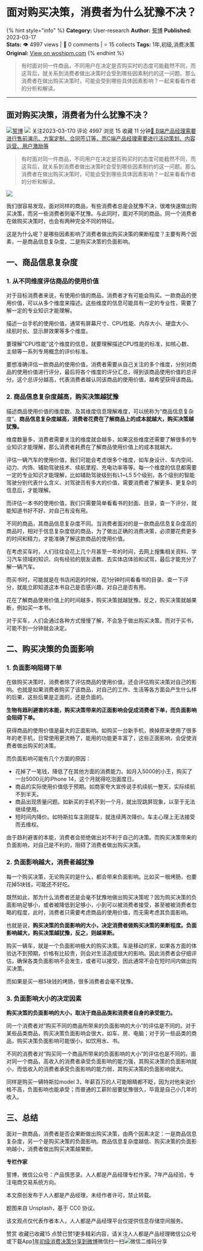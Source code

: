 # 面对购买决策，消费者为什么犹豫不决？
{% hint style="info" %}
**Category:** User-research
**Author:** [誓博](https://www.woshipm.com/u/128594)
**Published:** 2023-03-17  
**Stats:** 👁️ 4997 views | 💬 0 comments | ⭐ 15 collects
**Tags:** 1年,初级,消费决策
**Original:** [View on woshipm.com](https://www.woshipm.com/user-research/5783924.html)
{% endhint %}
> 有时面对同一件商品，不同用户在决定是否购买时的态度可能截然不同，而这背后，就关系到消费者做出决策时会受到哪些因素制约的这一问题。那么消费者在做出购买决策时，可能会受到哪些具体因素影响？一起来看看作者的分析和解读。

---

## 面对购买决策，消费者为什么犹豫不决？

[![](https://image.woshipm.com/wp-files/2020/05/RMxbMlUkFCxecUPEPHcZ.png!/both/72x72)](https://www.woshipm.com/u/128594)[誓博](https://www.woshipm.com/u/128594) ![](https://static.woshipm.com/tag/1121_1@2x.png) 关注2023-03-170 评论 4997 浏览 15 收藏 11 分钟[🔗 B端产品经理需要进行售前演示、方案定制、合同签订等，而C端产品经理需要进行活动策划、内容运营、用户激励等](https://ke.qidianla.com/courses/bcpm)

> 有时面对同一件商品，不同用户在决定是否购买时的态度可能截然不同，而这背后，就关系到消费者做出决策时会受到哪些因素制约的这一问题。那么消费者在做出购买决策时，可能会受到哪些具体因素影响？一起来看看作者的分析和解读。

![](https://image.woshipm.com/wp-files/2023/03/d5MMPKlPtZ2qFGhqXEcz.jpg)

我们很容易发现，面对同样的商品，有些消费者总是会犹豫不决，很难快速做出购买决策，而另一些消费者则毫不犹豫。与此同时，面对不同的商品，同一个消费者在做购买决策时，也会有两种完全不同的特征。

这是为什么呢？是哪些因素影响了消费者做出购买决策的果断程度？主要有两个因素，一是商品信息复杂度，二是购买决策的负面影响。

## 一、商品信息复杂度

### 1\. 从不同维度评估商品的使用价值

对于目标消费者来说，有使用价值的商品，消费者才有可能会购买。一款商品的使用价值，可以从多个维度来描述。这些维度的信息可能具有一定的专业性，需要了解一定的专业知识才能理解。

描述一台手机的使用价值，通常有屏幕尺寸、CPU性能、内存大小、硬盘大小、续航时长、显示屏效果等多个维度。

要理解“CPU性能”这个维度的信息，就要理解描述CPU性能的标准，如核心数、主频等一系列专用概念的评价标准。

要想准确评估一款商品的使用价值，消费者需要从自己关注的多个维度，分别对商品的使用价值进行评分，最后将各个维度的评分汇总，得到该商品使用价值的总评分。这个总评分越高，代表消费者越认同该商品的使用价值，越希望获得该商品。

### 2\. 商品信息复杂度越高，购买决策越犹豫

描述商品使用价值的维度数、及其维度信息理解难度，可以统称为“商品信息复杂度”。**商品信息复杂度越高，消费者花费在了解商品上的成本就越大，购买决策越犹豫。**

维度数量多，消费者需要关注的维度就会越多，如果这些维度还需要了解很多的专业知识才能理解，那么消费者耗费在了解商品使用价值上的成本就越大。

评估一辆汽车的使用价值，我们可能会考虑很多个维度，如车身设计、车内空间、动力、内饰、辅助驾驶技术、续航里程、充电功率等等。每一个维度的信息都需要一定的专业知识才能理解，比如辅助驾驶级别有L1~L5 5个级别，各个级别的智能驾驶分别代表什么含义、对驾驶员有多大的价值，需要消费者了解更多、更复杂的信息后，才能理解。

而评估一本书的使用价值，我们只需要简单看看书的封面、目录，查一下评分，就能知道书好不好、对自己有没有用。

不同的商品，其商品信息复杂度不同。当消费者面对的是一款商品信息复杂度高的商品时，相对于信息复杂度低的商品，为了做出正确的消费决策，必须要花费更多的时间和精力，才能准确了解这款商品的使用价值。

在考虑买车时，人们往往会花上几个月甚至一年的时间，去网上搜集相关资料、学习汽车领域的知识、向有经验的朋友请教、去实体店体验和试驾，最后才能充分了解一辆汽车。

而买书时，可能就是在书店闲逛的时候，花1分钟时间看看书的目录、查一下评分，就能立即知道这本书自己是否感兴趣，对自己是否有用。

花在了解商品使用价值上的时间越多，购买决策就越犹豫。反之，购买决策就越果断，例如买一本书。

对于买车，人们会通过各种方式慢慢了解，不会急于做出购买决策。而对于买书，可能不到一分钟就会决定。

## 二、购买决策的负面影响

### 1\. 负面影响阻碍下单

在做购买决策时，消费者除了评估商品的使用价值，还会评估购买决策对自己的影响。也就是如果消费者购买了该商品，对自己的工作、生活等各方面会产生什么样的后果，这些后果是正面的，还是负面的。

**生物有趋利避害的本能，购买决策带来的正面影响会促成消费者下单，而负面影响会阻碍下单。**

获得商品的使用价值是最大的正面影响。如购买一台新手机，换掉原来使用了很多年的老手机，日常使用更流畅了，能用的功能更丰富了，这些正面影响，会促使消费者做出购买的决策。

而负面影响可能有几个方面的原因：

*   花掉了一笔钱，降低了在其他方面的消费能力。如月入5000的小王，购买了一台5000元的iPhone 14，这个月就得吃泡面度日。
*   商品的实际使用价值低于预期。如商家夸大宣传说手机续航一整天，实际续航不到半天。
*   商品出现质量问题。如新买的手机不到一个月，就出现跳屏现象，以至于无法继续使用。
*   短时间内降价。如特斯拉车主刚提车，就连续两次降价。车主心理上无法接受而去维权。

由于趋利避害的本能，消费者会拒绝做出对不利于自己的决策。而购买决策带来的负面影响，对自己是不利的，阻碍了消费者做出购买决策。

### 2\. 负面影响越大，消费者越犹豫

每一个购买决策，无论购买的是什么，都会带来负面影响。比如买一根烤肠，也要花掉5块钱，可能还不好吃。

既然如此，那为什么消费者还是会毫不犹豫地做出购买决策呢？因为购买决策的负面影响足够小，或者被降低到足够小，小到可以被消费者接受，甚至被被消费者忽略的程度，此时，消费者只需要考虑商品的使用价值，而无需考虑其负面影响。

也就是说，**购买决策的负面影响的大小，决定消费者做购买决策的果断程度。负面影响越大，购买决策越犹豫，反之，则越果断。**

购买一辆车，就是一个负面影响极大的购买决策。车是移动的家，如果各方面的体验达不到预期，价格有比较贵，则会对生活造成很大的影响。因此消费者会仔细评估，确保各类负面影响不会发生，或者可以接受，因此通常不会在短时间内做出购买决策。

而如果是买一根5块钱的烤肠，很多消费者会毫不犹豫。

### 3\. 负面影响大小的决定因素

**购买决策的负面影响的大小，取决于商品品类和消费者自身的承受能力。**

同一个消费者对“购买不同的商品所带来的负面影响的大小”的评估是不同的。对于某些品类商品，购买决策负面影响会很大，如车、房、电脑；对于另一些品类的商品，购买决策负面影响可能很小，如饮用水、书。

不同的消费者对“购买同一个商品所带来的负面影响的大小”的评估也是不同的。面对同一个商品，高收入的消费者承受负面影响的能力强，其购买决策的负面影响就小，而低收入的消费者承受负面影响的能力弱，其购买决策的负面影响就大。

同样是购买一辆特斯拉model 3，年薪百万的人可能眼睛都不眨，因为对他来说价格不高，负面影响也能承受；而普通的工薪阶层要犹豫很久，毕竟是自己小几年的收入。

## 三、总结

面对一款商品，消费者是否会果断做出购买决策，由两个因素决定：一是商品信息复杂度，另一个是购买决策的负面影响。商品信息复杂度越低、购买决策的负面影响越小，消费者做出购买决策越果断。

**专栏作家**

誓博，微信公众号：产品慎思录。人人都是产品经理专栏作家。7年产品经验，专注电商交易系统方向。

本文原创发布于人人都是产品经理，未经作者许可，禁止转载。

题图来自 Unsplash，基于 CC0 协议。

该文观点仅代表作者本人，人人都是产品经理平台仅提供信息存储空间服务。

赞赏 收藏已收藏15 点赞已赞1更多精彩内容，请关注人人都是产品经理微信公众号或下载App[1年](https://www.woshipm.com/tag/1%e5%b9%b4)[初级](https://www.woshipm.com/tag/%e5%88%9d%e7%ba%a7)[消费决策](https://www.woshipm.com/tag/%e6%b6%88%e8%b4%b9%e5%86%b3%e7%ad%96)[分享到微博](https://service.weibo.com/share/share.php?appkey=2775287854&title=面对购买决策，消费者为什么犹豫不决？&url=https://www.woshipm.com/user-research/5783924.html&pic=https://image.woshipm.com/wp-files/2023/03/d5MMPKlPtZ2qFGhqXEcz.jpg)微信扫一扫![微信二维码](https://api.pwmqr.com/qrcode/create/?url=https://www.woshipm.com/user-research/5783924.html)分享